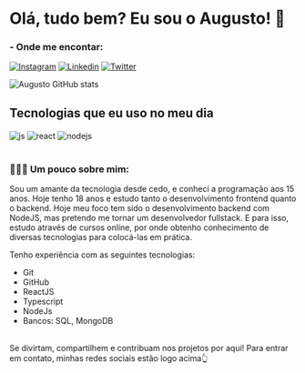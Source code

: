 <h1>Olá, tudo bem? Eu sou o Augusto! 👋</h1>


### - Onde me encontar:

[![Instagram](https://img.shields.io/badge/Instagram-E4405F?style=for-the-badge&logo=instagram&logoColor=white)](https://www.instagram.com/augustoosantana_/)
[![Linkedin](https://img.shields.io/badge/LinkedIn-0077B5?style=for-the-badge&logo=linkedin&logoColor=white)](https://www.linkedin.com/in/augusto-santana-guilherme-6686a3241/)
[![Twitter](https://img.shields.io/badge/Twitter-1DA1F2?style=for-the-badge&logo=twitter&logoColor=white)](https://twitter.com/AugustooSant)

![Augusto GitHub stats](https://github-readme-stats.vercel.app/api?username=AugustooW5&show_icons=true&theme=dracula&count_private=true)

## Tecnologias que eu uso no meu dia

<div style="display: inline_block">
  <img align="center" alt="js" src="https://img.shields.io/badge/JavaScript-F7DF1E?style=for-the-badge&logo=javascript&logoColor=black" />
  <img align="center" alt="react" src="https://img.shields.io/badge/React-20232A?style=for-the-badge&logo=react&logoColor=61DAFB" />
  <img align="center" alt="nodejs" src="https://img.shields.io/badge/Node.js-43853D?style=for-the-badge&logo=node.js&logoColor=white" />
</div><br/>

### 👨🏻‍💻 Um pouco sobre mim:
Sou um amante da tecnologia desde cedo, e conheci a programação aos 15 anos.
Hoje tenho 18 anos e estudo tanto o desenvolvimento frontend quanto o backend. Hoje meu foco tem sido o desenvolvimento backend com NodeJS, mas pretendo me tornar um desenvolvedor fullstack. E para isso, estudo através de cursos online, por onde obtenho conhecimento de diversas tecnologias para colocá-las em prática.

Tenho experiência com as seguintes tecnologias:
- Git
- GitHub
- ReactJS
- Typescript 
- NodeJs
- Bancos: SQL, MongoDB
</br>
Se divirtam, compartilhem e contribuam nos projetos por aqui! Para entrar em contato, minhas redes sociais estão logo acima👆
